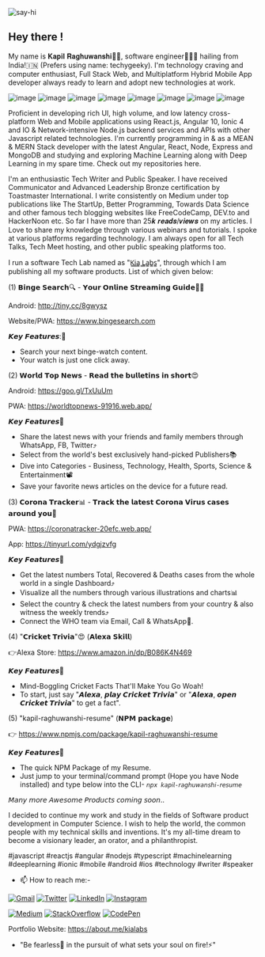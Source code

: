 
![say-hi](https://user-images.githubusercontent.com/38580123/190860440-ff83c1da-4d8e-4c91-898d-0b3de5890a10.gif)
## Hey there !
My name is 𝐊𝐚𝐩𝐢𝐥 𝐑𝐚𝐠𝐡𝐮𝐰𝐚𝐧𝐬𝐡𝐢👨🏻, software engineer👨🏻‍💻 hailing from India!🇮🇳 (Prefers using name: techygeeky). I'm technology craving and computer enthusiast, Full Stack Web, and Multiplatform Hybrid Mobile App developer always ready to learn and adopt new technologies at work.

![image](https://img.shields.io/badge/JavaScript-F7DF1E?style=for-the-badge&logo=javascript&logoColor=black) 
![image](https://img.shields.io/badge/TypeScript-007ACC?style=for-the-badge&logo=typescript&logoColor=white) 
![image](https://img.shields.io/badge/Angular-DD0031?style=for-the-badge&logo=angular&logoColor=white) 
![image](https://img.shields.io/badge/React-20232A?style=for-the-badge&logo=react&logoColor=61DAFB) 
![image](https://img.shields.io/badge/Node.js-43853D?style=for-the-badge&logo=node-dot-js&logoColor=white) 
![image](https://img.shields.io/badge/HTML5-E34F26?style=for-the-badge&logo=html5&logoColor=white) 
![image](https://img.shields.io/badge/CSS-239120?&style=for-the-badge&logo=css3&logoColor=white) 
![image](https://img.shields.io/badge/TensorFlow-FF6F00?style=for-the-badge&logo=TensorFlow&logoColor=white)

Proficient in developing rich UI, high volume, and low latency cross-platform Web and Mobile applications using React.js, Angular 10, Ionic 4 and IO & Network-intensive Node.js backend services and APIs with other Javascript related technologies. I'm currently programming in & as a MEAN & MERN Stack developer with the latest Angular, React, Node, Express and MongoDB and studying and exploring Machine Learning along with Deep Learning in my spare time. Check out my repositories here.

I'm an enthusiastic Tech Writer and Public Speaker. I have received Communicator and Advanced Leadership Bronze certification by Toastmaster International.
I write consistently on Medium under top publications like The StartUp, Better Programming, Towards Data Science and other famous tech blogging websites like FreeCodeCamp, DEV.to and HackerNoon etc. So far I have more than 25𝒌 𝒓𝒆𝒂𝒅𝒔/𝒗𝒊𝒆𝒘𝒔 on my articles. I Love to share my knowledge through various webinars and tutorials. I spoke at various platforms regarding technology. I am always open for all Tech Talks, Tech Meet hosting, and other public speaking platforms too.

I run a software Tech Lab named as "K̳i̳a̳ ̳L̳a̳b̳s̳", through which I am publishing all my software products. List of which given below:

(1) 𝗕𝗶𝗻𝗴𝗲 𝗦𝗲𝗮𝗿𝗰𝗵🔍 - 𝗬𝗼𝘂𝗿 𝗢𝗻𝗹𝗶𝗻𝗲 𝗦𝘁𝗿𝗲𝗮𝗺𝗶𝗻𝗴 𝗚𝘂𝗶𝗱𝗲🎥😍

Android: http://tiny.cc/8gwysz

Website/PWA: https://www.bingesearch.com

𝙆𝙚𝙮 𝙁𝙚𝙖𝙩𝙪𝙧𝙚𝙨:🎉
* Search your next binge-watch content.
* Your watch is just one click away.

(2) 𝗪𝗼𝗿𝗹𝗱 𝗧𝗼𝗽 𝗡𝗲𝘄𝘀 - 𝗥𝗲𝗮𝗱 𝘁𝗵𝗲 𝗯𝘂𝗹𝗹𝗲𝘁𝗶𝗻𝘀 𝗶𝗻 𝘀𝗵𝗼𝗿𝘁😍

Android: https://goo.gl/TxUuUm

PWA: https://worldtopnews-91916.web.app/

𝙆𝙚𝙮 𝙁𝙚𝙖𝙩𝙪𝙧𝙚𝙨🎉
* Share the latest news with your friends and family members through WhatsApp, FB, Twitter⤴️
* Select from the world's best exclusively hand-picked Publishers📚
* Dive into Categories - Business, Technology, Health, Sports, Science & Entertainment📽️
* Save your favorite news articles on the device for a future read.

(3) 𝗖𝗼𝗿𝗼𝗻𝗮 𝗧𝗿𝗮𝗰𝗸𝗲𝗿📊 - 𝗧𝗿𝗮𝗰𝗸 𝘁𝗵𝗲 𝗹𝗮𝘁𝗲𝘀𝘁 𝗖𝗼𝗿𝗼𝗻𝗮 𝗩𝗶𝗿𝘂𝘀 𝗰𝗮𝘀𝗲𝘀 𝗮𝗿𝗼𝘂𝗻𝗱 𝘆𝗼𝘂📒

PWA: https://coronatracker-20efc.web.app/

App: https://tinyurl.com/ydgjzvfg

𝙆𝙚𝙮 𝙁𝙚𝙖𝙩𝙪𝙧𝙚𝙨🎉
* Get the latest numbers Total, Recovered & Deaths cases from the whole world in a single Dashboard⤴️
* Visualize all the numbers through various illustrations and charts📊
* Select the country & check the latest numbers from your country & also witness the weekly trends⤴️
* Connect the WHO team via Email, Call & WhatsApp📲.

(4) "𝗖𝗿𝗶𝗰𝗸𝗲𝘁 𝗧𝗿𝗶𝘃𝗶𝗮"😍 (𝗔𝗹𝗲𝘅𝗮 𝗦𝗸𝗶𝗹𝗹)

👉Alexa Store: https://www.amazon.in/dp/B086K4N469

𝙆𝙚𝙮 𝙁𝙚𝙖𝙩𝙪𝙧𝙚𝙨🎉
* Mind-Boggling Cricket Facts That'll Make You Go Woah!
* To start, just say "𝘼𝙡𝙚𝙭𝙖, 𝙥𝙡𝙖𝙮 𝘾𝙧𝙞𝙘𝙠𝙚𝙩 𝙏𝙧𝙞𝙫𝙞𝙖" or "𝘼𝙡𝙚𝙭𝙖, 𝙤𝙥𝙚𝙣 𝘾𝙧𝙞𝙘𝙠𝙚𝙩 𝙏𝙧𝙞𝙫𝙞𝙖" to get a fact".

(5) "kapil-raghuwanshi-resume" (𝗡𝗣𝗠 𝗽𝗮𝗰𝗸𝗮𝗴𝗲)

👉 https://www.npmjs.com/package/kapil-raghuwanshi-resume

𝙆𝙚𝙮 𝙁𝙚𝙖𝙩𝙪𝙧𝙚𝙨🎉
* The quick NPM Package of my Resume.
* Just jump to your terminal/command prompt (Hope you have Node installed) and type below into the CLI-
`𝘯𝘱𝘹 𝘬𝘢𝘱𝘪𝘭-𝘳𝘢𝘨𝘩𝘶𝘸𝘢𝘯𝘴𝘩𝘪-𝘳𝘦𝘴𝘶𝘮𝘦`

𝘔𝘢𝘯𝘺 𝘮𝘰𝘳𝘦 𝘈𝘸𝘦𝘴𝘰𝘮𝘦 𝘗𝘳𝘰𝘥𝘶𝘤𝘵𝘴 𝘤𝘰𝘮𝘪𝘯𝘨 𝘴𝘰𝘰𝘯..

I decided to continue my work and study in the fields of Software product development in Computer Science. I wish to help the world, the common people with my technical skills and inventions. It's my all-time dream to become a visionary leader, an orator, and a philanthropist.

#javascript #reactjs #angular #nodejs #typescript #machinelearning #deeplearning #ionic #mobile #android #ios #technology #writer #speaker

- 📫 How to reach me:- 

[![Gmail](https://img.shields.io/badge/Gmail-D14836?style=for-the-badge&logo=gmail&logoColor=white)](mailto:kapil.raghuwanshi5@gmail.com)
[![Twitter](https://img.shields.io/badge/Twitter-1DA1F2?style=for-the-badge&logo=twitter&logoColor=white&label=TechyGeeeky)](https://twitter.com/techygeeeky)
[![LinkedIn](https://img.shields.io/badge/LinkedIn-0077B5?style=for-the-badge&logo=linkedin&logoColor=white)](https://www.linkedin.com/in/kapilraghuwanshi/)
[![Instagram](https://img.shields.io/badge/Instagram-E4405F?style=for-the-badge&logo=instagram&logoColor=white)](https://www.instagram.com/techygeeeky/)

[![Medium](https://img.shields.io/badge/Medium-12100E?style=for-the-badge&logo=medium&logoColor=white)](https://medium.com/@techygeeky)
[![StackOverflow](https://img.shields.io/badge/Stack_Overflow-FE7A16?style=for-the-badge&logo=stack-overflow&logoColor=white)](https://stackoverflow.com/users/8668095/kapil-raghuwanshi)
[![CodePen](https://img.shields.io/badge/Codepen-000000?style=for-the-badge&logo=codepen&logoColor=white)](https://codepen.io/techygeeky)

Portfolio Website: https://about.me/kialabs

- "Be fearless🦁 in the pursuit of what sets your soul on fire!⚡"
